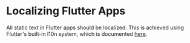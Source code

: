 # Localizing Flutter Apps

All static text in Flutter apps should be localized. This is achieved using Flutter's built-in l10n system, which is documented [here](https://docs.flutter.dev/development/accessibility-and-localization/internationalization).